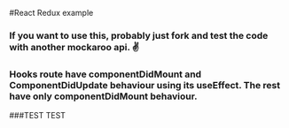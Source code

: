 #React Redux example

### If you want to use this, probably just fork and test the code with another mockaroo api. ✌️

### Hooks route have componentDidMount and ComponentDidUpdate behaviour using its useEffect. The rest have only componentDidMount behaviour.

###TEST TEST